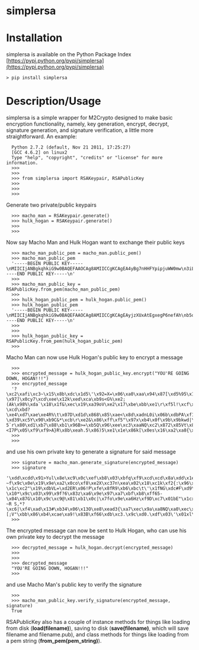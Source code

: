 simplersa
=========

# Installation

simplersa is available on the Python Package Index [https://pypi.python.org/pypi/simplersa](https://pypi.python.org/pypi/simplersa)

```
> pip install simplersa
```

# Description/Usage

simplersa is a simple wrapper for M2Crypto designed to make basic encryption functionality, namely, key generation, encrypt, decrypt, signature generation, and signature verification, a little more straightforward.  An example:

	  Python 2.7.2 (default, Nov 21 2011, 17:25:27) 
	  [GCC 4.6.2] on linux2
	  Type "help", "copyright", "credits" or "license" for more information.
	  >>> 
	  >>> 
	  >>> from simplersa import RSAKeypair, RSAPublicKey
	  >>> 
	  >>> 
	  >>> 

Generate two private/public keypairs

	  >>> macho_man = RSAKeypair.generate()
	  >>> hulk_hogan = RSAKeypair.generate()
	  >>> 
	  >>> 

Now say Macho Man and Hulk Hogan want to exchange their public keys

	  >>> macho_man_public_pem = macho_man.public_pem()
	  >>> macho_man_public_pem
	  '-----BEGIN PUBLIC KEY-----\nMIICIjANBgkqhkiG9w0BAQEFAAOCAg8AMIICCgKCAgEA4yBg7nHHFYpipjuWW0mw\n3iLCnZ16tpgLssY2DWW/uDIuMN2BpCZnaUKSe+cIoR/3q9hDUhO+Q3ANrDi/tI3B\n0SXKlTi2SdCQmnzJ+HpACnJ82TUlpRl2prf21OXumxT6mnd55FHimaM/D8yekHmn\nR9waNEGZt2lZoF/zX0diriOlLWTrjh/inRipryH4CrvI+YILtcXxWRSnA97nmC2E\n5luAdeg8iZlxdkfmHDWlI9WbThjP5ATgga5K6WaWpfQTd85r94s0EhGKArVpts79\npQIi5COweuZ5FPR07VMZk8pv8PLmO8iTmuPq6faOwkWZqLer/7UUeLBOnEMaxUf7\nEMvgVDycD1He32OKoUuFaHivbMRKddGx+04vJEr1PYIQ+S5ZmReLsKjSynpFK/JU\n801YlmVmugK7pk1j9B93nlS2AWGkbQra0Lz9ICelxH8fTUxoWCRypKZ7TZW4TT+i\nv8UTRT5EYfIHp3hEe64s+k+plxJ40T3BPrl+tMUf1SYUyKYlGXepGVL7Sl0dLNhF\n3vSlI4Nh8KGMRuPHsec74cWuWq4DDm6dKYtz5ZewlLUqVQ0IWFhIToJa63pXbLEi\nq6FN+/0MCOE7qAVU2zphwu3xl+D/18g+CAsxELD2kH2MAOQjgCmQLQUljkWkih1x\nbIXmcm9fmhs9zENSz07kKm0CAwEAAQ==\n-----END PUBLIC KEY-----\n'
	  >>> 
	  >>> macho_man_public_key = RSAPublicKey.from_pem(macho_man_public_pem)
	  >>> 
	  >>> hulk_hogan_public_pem = hulk_hogan.public_pem()
	  >>> hulk_hogan_public_pem
	  '-----BEGIN PUBLIC KEY-----\nMIICIjANBgkqhkiG9w0BAQEFAAOCAg8AMIICCgKCAgEAyjzXUxAtEgxegP6nefAh\nb5q/QGt8Oo+RaMS1/jzQsZTTcwZPqAJh8I0pBI2yTCf/gYCrRc0j4XlsVkozz+w0\nEe1WkrbdwsKFmoUB7qusiCXu75kQ+PcIPm4go8VX0knAAAS4mBcbELuvVTuVj7sB\n1rmc10MK0IKK4gnZ1ePTpZ9foY0GrmSqZhAuzJNyY5OeS0U5uDKtGodB2H2s2YK8\n0BnoTeex7tv9UqWbvmfbU2aZxD29gpvVyxxf6yTcrKMC3l/PPNL1WW/MtFA/7aTk\nky6odTNhQyy+5z5icBNc7iwRgP6ygnoqzLTVeLkOcCRKHQzIHG8hSj7gKSe4CIGR\nt5lXnhSFW1B7IG7o7cu97SHKzravKUg2JQTwqKF4garjgdV74j8xL33MGYE+Yt8F\nQCz310dhReYVhHLRmubWO/03KmUbkSSKnxp75ysQzKYid0YgMq4swR9wz8iyetwf\ncGJBg4PGGqFykca3rw3oKpyiLy8E1SGLW450u+bPHwBq6O+gfyvIEwwsccUpaILQ\nmTGTko0fsD20u1sy9wtWrvoISLJ0VM4qHPocBZICmq0h9i0lXdIQtFJQ7W9s2lib\nfgeqjkw4Cy0qLvZ9tpTkDfhsOoN4/2PtL1Lk9Ek+87BBo965zvwrCqwHDxsZXSPr\nKkNVci+ustK2/AdBRFKQ3jMCAwEAAQ==\n-----END PUBLIC KEY-----\n'
	  >>> 
	  >>> 
	  >>> hulk_hogan_public_key = RSAPublicKey.from_pem(hulk_hogan_public_pem)
	  >>> 

Macho Man can now use Hulk Hogan's public key to encrypt a message

	  >>> 
	  >>> encrypted_message = hulk_hogan_public_key.encrypt("YOU'RE GOING DOWN, HOGAN!!!")
	  >>> encrypted_message
	  '?\xc2\xafi\xc3~\x15\x8b\xdc\x1d5\'\x92=X=\x06\xa0\xaa\x94\x87[\xd5%95\x1d\xdb\xf6\xe5\xf0;\x9c\xc7d\x18cL\x91\x8e[tA\xf2\xd2\xe2\xa7\\\x12m&\xbd\xe7.\x8c\'!\xe0w\xf0\xd2\xa7\x86[d\xb1\xd3\xe4o\xda+\x8e\x93\xb6\x98\x93\xfb\xfd\x04\x1b\xd8\xc3\x94`\xbdj\xfc\xb6\xa0E+\xa8\xe1\xfb\xd4\xc1h$c\xb0(x,\xd5\xe4\xc8\x82\xbeA\xd0\xa3!\x08|\x06\xb18\xe2\x85\xb5Z\x03)\xe0\x18-\x97]\x0cy7\xcd\xee\x12k\xed\xca\xb9s<G%\xe2;(Ak\x98%\xda`\x18\x1f&\xec\x19\xa39oV\xe2\x17\xbe\xbb\xe1\r\xf5l!\xcf\x85\xb9\xdd\xca\x04\x03@\x89u5\'a\xdfw>\xd4\xaa\x0e?\xcd\xbd?\xe4\xd7\xae\xe4R%\t\x07D\xd1d\x868\x85\xae<\x8d\xadnL0i\x06b\xdbPA\xf1\xa3\x15\x80\x9d5@]\x8cp\x11\xe7\x15\xb8y\xfe<\xc6\xff\x0c\xc0\x11C|\xf3S\xd5Z\xe9\xbb \xd39\xc5Y\x90\xb9C&*\xcb\r\xe2&\x86\xff\xf5"\x97x\xb4\x0f\x9b\x9bkwd|\x90K%\xcc\xfcX.\xd2f\xb5\xf7.>\x1enw\tp\xf9G\xe1\xb3\x04n\x7f\xe6\xfe2\xf4>\x04\xee 5`r\x80\xd1\xb7\x88\xb1\x96B>=\xb5Q\x96\xee\xc3\xaaNQ\xc2\x872\x85Vt\x8d}:\xb4\xff.\xfe1\x80.\xcd\xa2\x86\xf5N\xffZ\xbb\xb7\x0e\xfaI\x9a\xee\xfa\xac\xa1\xdd\x17\xe1\x99n\x80\xe9\xef\x91\xcc\xb1\xaa\t\xea\xe4.<I7P\x05\xf9\xf9>A}R\x8b\xeah.5\x86)5\xe1\x1e\x86k[\x0es\x16\xa2\xa8{\x0c\x97\x0cg\x05\xab\x9e\x13\xe0\x1799`\x8f\xf9\xb0\x90\x15s\xde\xa8\xc5\xa8\xa7\x04O\xa3\x15Z\xaf|\x8dW\x1d\xab\xe3\x1b|\xe3\x82\xc8\x00\xa5\xed\xbb#Y\xf0\x89\x90g\x1e\x07\x10R\xfau\x91\xcfr\xfe\xaf2\xc9\x02\xb1\xb1\nr\x1a\x9c|\xaa\xa9\xfe\xbc\x86El\xc1\x83\xdb\x97\xb1\xd0\xb0/\xd2\x0c\xd7\xa4H{\x02\x85\x99\xcfk\xfb[\xd3\x93\x8f'
	  >>> 
	  >>> 

and use his own private key to generate a signature for said message

	  >>> signature = macho_man.generate_signature(encrypted_message)
	  >>> signature
	  '\xdd\xcdd\x91>Yul\x8e\xc9\x0c\xef\xb8\x03\xbfq\xf9\xcd\xcd\x8a\xdd\x1e\xc7\x9f\x81\xa6\x9a\xd8}\x83\xca\x05{caR8\x1a\xee\x0c\x0e\x05\xce\xa0\xa6\x0cD\x8c/mJ~\xd1\xbfZ#\xa6W\x8a\xa29\x99q\xa5c8\xeb\x1e+\xbe\xa7M0\xa9\xe4$|FY\x03\x90\x0e\xa8\xd4\xfb\x00\xf3\xa4\x80\xcc\xa5&,\x9c\xaa1j\xb14\xb2BZ\\be{\xb4F\x9bo\xa0\xa3q\xa7t`\xa5\xd7j\xe6gd\xcdTK8T\x11\x00\x19\xf1\xa5\x9a\xc9\xd2\xd7\x84N\xc0\\\xc8uI\xf7\xc0\x9f\xde~\xd2\xe4Dh\x19\xe0\xe1gQ#0\x95\xc6\xde\xc9\xac\x8b\xb3\xf2?~f\x9c\x0e\x19\x9e\xa2\x0co\xf8\xe2X\xc37n\xea\x02\x18\xc1k\xf2{:\x96\xdb\xe8\r\x02\x84\x0bz\x14*\xd2-\x1c\xc2"\x19\xdbVL=\xd2ER\x06!P\xfe\x8fR9\xb6\xbc\t\'\x1fNG\xdc#F\xd9\xf1\xc1\x97*\x1d\x89\xaa\xa7}$\xa5\xd9\xbbX\xe7wO8\xa4\xd2\xaf\xacM\xf6\xdf|K;\xb6%,?\x10*\x9c\x03\x99\x9f?6\x83z\xa6\x9e\x97\xa7\xbf\xb8\xff65-\x04\x87G\x10\x9c\xc9@\x81\xb1\x0c|\x7fo\x9e\xa6Hz\xf9D\xc7\x01bE"\x1cx\xddm\x9e=\xee\xe9\xba\x921n\xb2 ~R S,*?\xc6|\xf4\xad\x13#\xb34\x06\x13O\xe8\xead3{\xa7\xec\x9a\xa8NQ\xa0\xec\x96\xd0\x8fY\xd0\x90\x13B\x1an\xcf\xf5\x82{\xb1\xe4\xae\xd6\x8e\xfd\x03\x7f\xc5\xed\xc3\xae8[\x107\\|\xc6#\xd3\x89Ur\x96\x1f\xb1\xa6\xcb\x9c\xdf\x8d\x87f\x9b\xbc\x17\xe2\xc9\x1e\xd5Z%\xb0\xb2\x8c\xf6p*\xc1\x19\x8a*\xae\xf5\xe2\xec\x19\xb1\xe7\x83\xabn\xbb0\'W0\'\\[;V"\xbb\x86\xb4\xcae\xa9!\x83B\xf66\xdb\xc3.\x9c\xd0.\xdf\x03\'\x01xl\x17\xc7\xea}\xfb\'\x8a\xa4\xa7\x1f\xee\xa5\x9amWm\xc3\x04\xaf\x95\xb7\x05\xe7\xc9s\xee\xe0\x84\xac+>\xcaK\xb1\x01\xff\'VV\xfa#b\xeb\xfd;\xba\xa0a'
	  >>> 

The encrypted message can now be sent to Hulk Hogan, who can use his own private key to decrypt the message

	  >>> decrypted_message = hulk_hogan.decrypt(encrypted_message)
	  >>> 
	  >>> 
	  >>> decrypted_message
	  "YOU'RE GOING DOWN, HOGAN!!!"
	  >>> 

and use Macho Man's public key to verify the signature

	  >>> 
	  >>> macho_man_public_key.verify_signature(encrypted_message, signature)
	  True

RSAPublicKey also has a couple of instance methods for things like loading from disk (**load(filename)**), saving to disk (**save(filename)**, which will save filename and filename.pub), and class methods for things like loading from a pem string (**from_pem(pem_string)**).  
